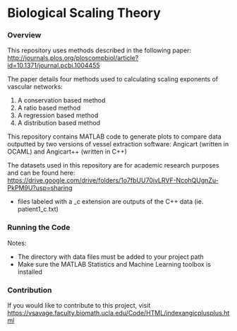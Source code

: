 # Biological Scaling Theory

### Overview
This repository uses methods described in the following paper: http://journals.plos.org/ploscompbiol/article?id=10.1371/journal.pcbi.1004455

The paper details four methods used to calculating scaling exponents of vascular networks:
1. A conservation based method
1. A ratio based method
1. A regression based method
1. A distribution based method

This repository contains MATLAB code to generate plots to compare data outputted by two versions of vessel extraction software: Angicart (written in OCAML) and Angicart++ (written in C++)

The datasets used in this repository are for academic research purposes and can be found here:
https://drive.google.com/drive/folders/1o7fbUU70ivLRVF-NcohQUgnZu-PkPM9U?usp=sharing
* files labeled with a _c extension are outputs of the C++ data (ie. patient1_c.txt)

### Running the Code
Notes:
* The directory with data files must be added to your project path
* Make sure the MATLAB Statistics and Machine Learning toolbox is installed

### Contribution
If you would like to contribute to this project, visit https://vsavage.faculty.biomath.ucla.edu/Code/HTML/indexangicplusplus.html
